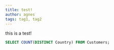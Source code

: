 ```yaml
---
title: test!
author: agnes
tags: tag1, tag2
---
```


this is a test!

```sql
SELECT COUNT(DISTINCT Country) FROM Customers;
```